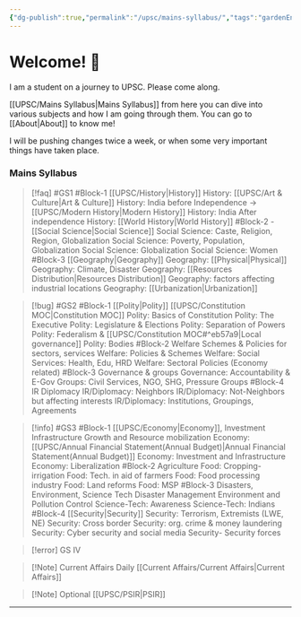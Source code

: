 ```yaml
---
{"dg-publish":true,"permalink":"/upsc/mains-syllabus/","tags":"gardenEntry","dgHomeLink":true,"dgPassFrontmatter":false}
---
```


# Welcome! 🌱
I am a student on a journey to UPSC. Please come along. 

[[UPSC/Mains Syllabus|Mains Syllabus]] from here you can dive into various subjects and how I am going through them.  You can go to [[About|About]] to know me! 

I will be pushing changes twice a week, or when some very important things have taken place. 

### Mains Syllabus
>[!faq] #GS1
#Block-1  [[UPSC/History|History]] 
History: [[UPSC/Art & Culture|Art & Culture]]
History: India before Independence -> [[UPSC/Modern History|Modern History]]
History: India After independence
History: [[World History|World History]]
#Block-2 - [[Social Science|Social Science]]
Social Science: Caste, Religion, Region, Globalization
Social Science: Poverty, Population, Globalization
Social Science: Globalization
Social Science: Women
#Block-3 [[Geography|Geography]]
Geography: [[Physical|Physical]]
Geography: Climate, Disaster 
Geography: [[Resources Distribution|Resources Distribution]]
Geography: factors affecting industrial locations
Geography: [[Urbanization|Urbanization]]

>[!bug] #GS2
>#Block-1 [[Polity|Polity]] [[UPSC/Constitution MOC|Constitution MOC]]
Polity: Basics of Constitution
Polity: The Executive
Polity: Legislature & Elections
Polity: Separation of Powers
Polity: Federalism & [[UPSC/Constitution MOC#^eb57a9|Local governance]]
Polity: Bodies
#Block-2 Welfare Schemes & Policies for sectors, services
Welfare: Policies & Schemes
Welfare: Social Services: Health, Edu, HRD
Welfare: Sectoral Policies (Economy related)
#Block-3 Governance & groups
Governance: Accountability & E-Gov
Groups: Civil Services, NGO, SHG, Pressure Groups
#Block-4 IR Diplomacy
IR/Diplomacy: Neighbors
IR/Diplomacy: Not-Neighbors but affecting interests
IR/Diplomacy: Institutions, Groupings, Agreements

>[!info] #GS3 
>#Block-1 [[UPSC/Economy|Economy]], Investment Infrastructure
Growth and Resource mobilization
Economy: [[UPSC/Annual Financial Statement(Annual Budget)|Annual Financial Statement(Annual Budget)]]
Economy: Investment and Infrastructure
Economy: Liberalization
#Block-2 Agriculture
Food: Cropping-irrigation
Food: Tech. in aid of farmers
Food: Food processing industry
Food: Land reforms
Food: MSP
#Block-3 Disasters, Environment, Science Tech
Disaster Management
Environment and Pollution Control
Science-Tech: Awareness
Science-Tech: Indians
#Block-4 [[Security|Security]]
Security: Terrorism, Extremists (LWE, NE)
Security: Cross border
Security: org. crime & money laundering
Security: Cyber security and social media
Security- Security forces

>[!error] GS IV

>[!Note] Current Affairs Daily
>[[Current Affairs/Current Affairs|Current Affairs]]

>[!Note] Optional
> [[UPSC/PSIR|PSIR]]



---

